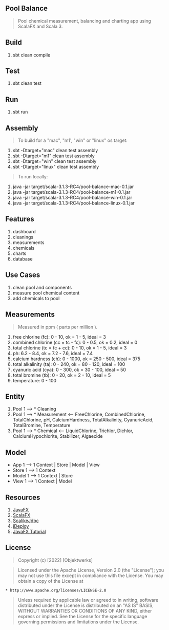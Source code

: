 Pool Balance
------------
>Pool chemical measurement, balancing and charting app using ScalaFX and Scala 3.

Build
-----
1. sbt clean compile

Test
----
1. sbt clean test

Run
---
1. sbt run

Assembly
--------
>To build for a "mac", "m1', "win" or "linux" os target:
1. sbt -Dtarget="mac" clean test assembly
2. sbt -Dtarget="m1" clean test assembly
3. sbt -Dtarget="win" clean test assembly
4. sbt -Dtarget="linux" clean test assembly
>To run locally:
1. java -jar target/scala-3.1.3-RC4/pool-balance-mac-0.1.jar
2. java -jar target/scala-3.1.3-RC4/pool-balance-m1-0.1.jar
3. java -jar target/scala-3.1.3-RC4/pool-balance-win-0.1.jar
4. java -jar target/scala-3.1.3-RC4/pool-balance-linux-0.1.jar

Features
--------
1. dashboard
2. cleanings
3. measurements
4. chemicals
5. charts
6. database

Use Cases
---------
1. clean pool and components
2. measure pool chemical content
3. add chemicals to pool

Measurements
------------
>Measured in ppm ( parts per million ).
1. free chlorine (fc): 0 - 10, ok = 1 - 5, ideal = 3
2. combined chlorine (cc = tc - fc): 0 - 0.5, ok = 0.2, ideal = 0
3. total chlorine (tc = fc + cc): 0 - 10, ok = 1 - 5, ideal = 3
4. ph: 6.2 - 8.4, ok = 7.2 - 7.6, ideal = 7.4
5. calcium hardness (ch): 0 - 1000, ok = 250 - 500, ideal = 375
6. total alkalinity (ta): 0 - 240, ok = 80 - 120, ideal = 100
7. cyanuric acid (cya): 0 - 300, ok = 30 - 100, ideal = 50
8. total bromine (tb): 0 - 20, ok = 2 - 10, ideal = 5
9. temperature: 0 - 100

Entity
------
1. Pool 1 --> * Cleaning
2. Pool 1 --> * Measurement <-- FreeChlorine, CombinedChlorine, TotalChlorine, pH, CalciumHardness, TotalAlkalinity,
CyanuricAcid, TotalBromine, Temperature
3. Pool 1 --> * Chemical <-- LiquidChlorine, Trichlor, Dichlor, CalciumHypochlorite, Stabilizer, Algaecide

Model
-----
* App 1 --> 1 Context | Store | Model | View
* Store 1 --> 1 Context
* Model 1 --> 1 Context | Store
* View 1 --> 1 Context | Model

Resources
---------
1. [JavaFX](https://openjfx.io/index.html)
2. [ScalaFX](http://www.scalafx.org/)
3. [ScalikeJdbc](http://scalikejdbc.org/)
4. [jDeploy](https://www.jdeploy.com/)
5. [JavaFX Tutorial](https://jenkov.com/tutorials/javafx/index.html)

License
-------
> Copyright (c) [2022] [Objektwerks]

>Licensed under the Apache License, Version 2.0 (the "License");
you may not use this file except in compliance with the License.
You may obtain a copy of the License at

    * http://www.apache.org/licenses/LICENSE-2.0

>Unless required by applicable law or agreed to in writing, software
distributed under the License is distributed on an "AS IS" BASIS,
WITHOUT WARRANTIES OR CONDITIONS OF ANY KIND, either express or implied.
See the License for the specific language governing permissions and
limitations under the License.